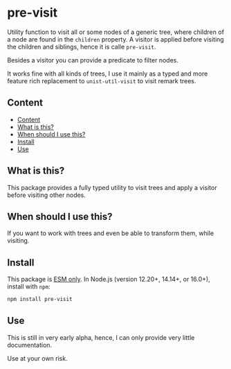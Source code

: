 # pre-visit

Utility function to visit all or some nodes of a generic tree, where children of a node are found in the `children` property. A visitor is applied before visiting the children and siblings, hence it is calle `pre-visit`.

Besides a visitor you can provide a predicate to filter nodes.

It works fine with all kinds of trees, I use it mainly as a typed and more feature rich replacement to `unist-util-visit` to visit remark trees.

## Content

- [Content](#content)
- [What is this?](#what-is-this)
- [When should I use this?](#when-should-i-use-this)
- [Install](#install)
- [Use](#use)

## What is this?

This package provides a fully typed utility to visit trees and apply a visitor before visiting other nodes.

## When should I use this?

If you want to work with trees and even be able to transform them, while visiting.

## Install

This package is [ESM only](https://gist.github.com/sindresorhus/a39789f98801d908bbc7ff3ecc99d99c).
In Node.js (version 12.20+, 14.14+, or 16.0+), install with `npm`:

```sh
npm install pre-visit
```

## Use

This is still in very early alpha, hence, I can only provide very little documentation.

Use at your own risk.

